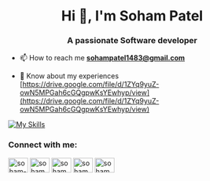 <h1 align="center">Hi 👋, I'm Soham Patel</h1>
<h3 align="center">A passionate Software developer</h3>

- 📫 How to reach me **sohampatel1483@gmail.com**

- 📄 Know about my experiences [https://drive.google.com/file/d/1ZYq9yuZ-owN5MPGah6cGQgpwKsYEwhyp/view](https://drive.google.com/file/d/1ZYq9yuZ-owN5MPGah6cGQgpwKsYEwhyp/view)

[![My Skills](https://skillicons.dev/icons?i=js,ts,svelte,react,angular,webpack,nodejs,pnpm,prisma,docker,supabase,firebase,tailwind,postman,nextjs,html,git,python,django,c,cpp)](https://skillicons.dev)

<h3 align="left">Connect with me:</h3>
<p align="left">
<a href="https://linkedin.com/in/soham-patel-b751ba218" target="blank"><img align="center" src="https://raw.githubusercontent.com/rahuldkjain/github-profile-readme-generator/master/src/images/icons/Social/linked-in-alt.svg" alt="soham-patel-b751ba218" height="30" width="40" /></a>
<a href="https://instagram.com/sohampatel1483" target="blank"><img align="center" src="https://raw.githubusercontent.com/rahuldkjain/github-profile-readme-generator/master/src/images/icons/Social/instagram.svg" alt="sohampatel1483" height="30" width="40" /></a>
<a href="https://www.codechef.com/users/sohampatel148e" target="blank"><img align="center" src="https://cdn.jsdelivr.net/npm/simple-icons@3.1.0/icons/codechef.svg" alt="sohampatel148e" height="30" width="40" /></a>
<a href="https://codeforces.com/profile/sohampatel148e" target="blank"><img align="center" src="https://raw.githubusercontent.com/rahuldkjain/github-profile-readme-generator/master/src/images/icons/Social/codeforces.svg" alt="sohampatel148e" height="30" width="40" /></a>
<a href="https://www.leetcode.com/sohampatel1483" target="blank"><img align="center" src="https://raw.githubusercontent.com/rahuldkjain/github-profile-readme-generator/master/src/images/icons/Social/leet-code.svg" alt="sohampatel1483" height="30" width="40" /></a>
</p>


